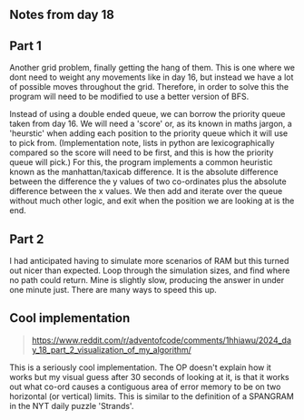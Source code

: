 ## Notes from day 18

## Part 1
Another grid problem, finally getting the hang of them. This is one where we dont need to weight any movements like in day 16, but instead we have a lot of possible moves throughout the grid. Therefore, in order to solve this the program will need to be modified to use a better version of BFS. 

Instead of using a double ended queue, we can borrow the priority queue taken from day 16. We will need a 'score' or, as its known in maths jargon, a 'heurstic' when adding each position to the priority queue which it will use to pick from. (Implementation note, lists in python are lexicographically compared so the score will need to be first, and this is how the priority queue will pick.) For this, the program implements a common heuristic known as the manhattan/taxicab difference. It is the absolute difference between the difference the y values of two co-ordinates plus the absolute difference between the x values. We then add and iterate over the queue without much other logic, and exit when the position we are looking at is the end.

## Part 2
I had anticipated having to simulate more scenarios of RAM but this turned out nicer than expected. Loop through the simulation sizes, and find where no path could return. Mine is slightly slow, producing the answer in under one minute just. There are many ways to speed this up. 


## Cool implementation
> https://www.reddit.com/r/adventofcode/comments/1hhiawu/2024_day_18_part_2_visualization_of_my_algorithm/

This is a seriously cool implementation. The OP doesn't explain how it works but my visual guess after 30 seconds of looking at it, is that it works out what co-ord causes a contiguous area of error memory to be on two horizontal (or vertical) limits. This is similar to the definition of a SPANGRAM in the NYT daily puzzle 'Strands'.